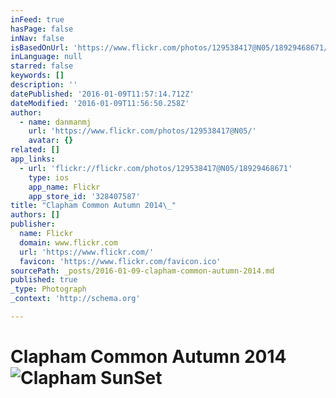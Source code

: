```yaml
---
inFeed: true
hasPage: false
inNav: false
isBasedOnUrl: 'https://www.flickr.com/photos/129538417@N05/18929468671/in/datetaken-public/lightbox/'
inLanguage: null
starred: false
keywords: []
description: ''
datePublished: '2016-01-09T11:57:14.712Z'
dateModified: '2016-01-09T11:56:50.258Z'
author:
  - name: danmanmj
    url: 'https://www.flickr.com/photos/129538417@N05/'
    avatar: {}
related: []
app_links:
  - url: 'flickr://flickr.com/photos/129538417@N05/18929468671'
    type: ios
    app_name: Flickr
    app_store_id: '328407587'
title: "Clapham Common Autumn 2014\_"
authors: []
publisher:
  name: Flickr
  domain: www.flickr.com
  url: 'https://www.flickr.com/'
  favicon: 'https://www.flickr.com/favicon.ico'
sourcePath: _posts/2016-01-09-clapham-common-autumn-2014.md
published: true
_type: Photograph
_context: 'http://schema.org'

---
```

# Clapham Common Autumn 2014 ![Clapham SunSet](https://s3-us-west-2.amazonaws.com/the-grid-img/p/839b86e58173e240d73ba3313556cdb16bd24e40.jpg)